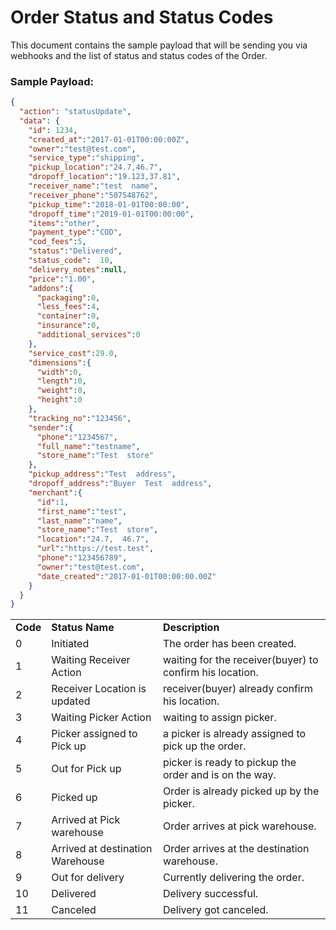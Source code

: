 # Order Status and Status Codes

This document contains the sample payload that will be sending you via webhooks and the list of status and status codes of the Order.

### Sample Payload:

```json
{
  "action": "statusUpdate",
  "data": {
    "id": 1234,
    "created_at":"2017-01-01T00:00:00Z",
    "owner":"test@test.com",
    "service_type":"shipping",
    "pickup_location":"24.7,46.7",
    "dropoff_location":"19.123,37.81",
    "receiver_name":"test​ ​ name",
    "receiver_phone":"507548762",
    "pickup_time":"2018-01-01T00:00:00",
    "dropoff_time":"2019-01-01T00:00:00",
    "items":"other",
    "payment_type":"COD",
    "cod_fees":5,
    "status":"Delivered",
    "status_code":​ ​ 10,
    "delivery_notes":null,
    "price":"1.00",
    "addons":{
      "packaging":0,
      "less_fees":4,
      "container":0,
      "insurance":0,
      "additional_services":0
    },
    "service_cost":29.0,
    "dimensions":{
      "width":0,
      "length":0,
      "weight":0,
      "height":0
    },
    "tracking_no":"123456",
    "sender":{
      "phone":"1234567",
      "full_name":"testname",
      "store_name":"Test​ ​ store"
    },
    "pickup_address":"Test​ ​ address",
    "dropoff_address":"Buyer​ ​ Test​ ​ address",
    "merchant":{
      "id":1,
      "first_name":"test",
      "last_name":"name",
      "store_name":"Test​ ​ store",
      "location":"24.7,​ ​ 46.7",
      "url":"https://test.test",
      "phone":"123456789",
      "owner":"test@test.com",
      "date_created":"2017-01-01T00:00:00.00Z"
    }
  }
}
```

<table>
  <tr>
    <td><strong>Code</strong></td>
    <td><strong>Status Name</strong></td>
    <td><strong>Description</strong></td>
  </tr>
  <tr>
    <td>0</td>
    <td>Initiated</td>
    <td>The order has been created.</td>
  </tr>
  <tr>
    <td>1</td>
    <td>Waiting Receiver Action</td>
    <td>waiting for the receiver(buyer) to confirm his location.</td>
  </tr>
  <tr>
    <td>2</td>
    <td>Receiver Location is updated</td>
    <td>receiver(buyer) already confirm his location.</td>
  </tr>
  <tr>
    <td>3</td>
    <td>Waiting Picker Action</td>
    <td>waiting to assign picker.</td>
  </tr>
  <tr>
    <td>4</td>
    <td>Picker assigned to Pick up</td>
    <td>a picker is already assigned to pick up the order.</td>
  </tr>
  <tr>
    <td>5</td>
    <td>Out for Pick up</td>
    <td>picker is ready to pickup the order and is on the way.</td>
  </tr>
  <tr>
    <td>6</td>
    <td>Picked up</td>
    <td>Order is already picked up by the picker.</td>
  </tr>
  <tr>
    <td>7</td>
    <td>Arrived at Pick warehouse</td>
    <td>Order arrives at pick warehouse.</td>
  </tr>
  <tr>
    <td>8</td>
    <td>Arrived at destination Warehouse</td>
    <td>Order arrives at the destination warehouse.</td>
  </tr>
  <tr>
    <td>9</td>
    <td>Out for delivery</td>
    <td>Currently delivering the order.</td>
  </tr>
  <tr>
    <td>10</td>
    <td>Delivered</td>
    <td>Delivery successful.</td>
  </tr>
  <tr>
    <td>11</td>
    <td>Canceled</td>
    <td>Delivery got canceled.</td>
  </tr>
</table>
